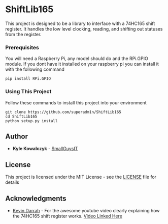 # ShiftLib165

This project is designed to be a library to interface with a 74HC165
shift register. It handles the low level clocking, reading, and shifting
out statuses from the register.


### Prerequisites

You will need a Raspberry Pi, any model should do and the RPi.GPIO module.
If you dont have it installed on  your raspberry pi you can install it with
the following command

```
pip install RPi.GPIO
```

### Using This Project

Follow these commands to install this project into your environment

```
git clone https://github.com/superadm1n/ShiftLib165
cd ShiftLib165
python setup.py install
```

## Author

* **Kyle Kowalczyk** - [SmallGuysIT](https://smallguysit.com)



## License

This project is licensed under the MIT License - see the [LICENSE](LICENSE) file for details

## Acknowledgments

* [Kevin Darrah](https://www.youtube.com/channel/UC42d7zFnWU0dYVk_M0JED6w) - For the awesome youtube video clearly explaining how 
the 74HC165 shift register works. [Video Linked Here](https://www.youtube.com/watch?v=hR6qOhUeKMc)

